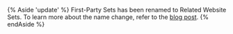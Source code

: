 {% Aside 'update' %}
First-Party Sets has been renamed to Related Website Sets. To learn more about the name change, refer to the [blog post](/blog/related-website-sets/).
{% endAside %}